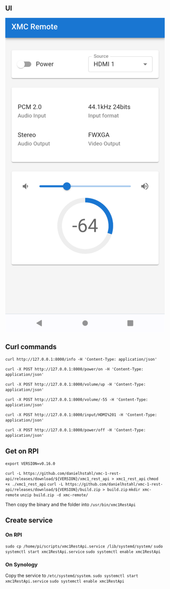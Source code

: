 ## UI

![XMC UI](./screenshot.png)

## Curl commands

`curl http://127.0.0.1:8000/info -H 'Content-Type: application/json'`

`curl -X POST http://127.0.0.1:8000/power/on -H 'Content-Type: application/json'`

`curl -X POST http://127.0.0.1:8000/volume/up -H 'Content-Type: application/json'`

`curl -X POST http://127.0.0.1:8000/volume/-55 -H 'Content-Type: application/json'`


`curl -X POST http://127.0.0.1:8000/input/HDMI%201 -H 'Content-Type: application/json'`

`curl -X POST http://127.0.0.1:8000/power/off -H 'Content-Type: application/json'`

## Get on RPI

`export VERSION=v0.16.0`

`curl -L https://github.com/danielhstahl/xmc-1-rest-api/releases/download/${VERSION}/xmc1_rest_api > xmc1_rest_api`
`chmod +x ./xmc1_rest_api`
`curl -L https://github.com/danielhstahl/xmc-1-rest-api/releases/download/${VERSION}/build.zip > build.zip`
`mkdir xmc-remote`
`unzip build.zip -d xmc-remote/`

Then copy the binary and the folder into `/usr/bin/xmc1RestApi`

## Create service

### On RPI
`sudo cp /home/pi/scripts/xmc1RestApi.service /lib/systemd/system/`
`sudo systemctl start xmc1RestApi.service`
`sudo systemctl enable xmc1RestApi`

### On Synology

Copy the service to `/etc/systemd/system`.
`sudo systemctl start xmc1RestApi.service`
`sudo systemctl enable xmc1RestApi`
